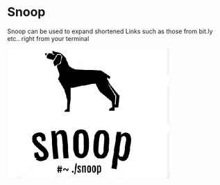 # Snoop
Snoop can be used to expand shortened Links such as those from bit.ly etc.. right from your terminal

![Capture](https://github.com/SxNade/Snoop/blob/main/snoop.png)
